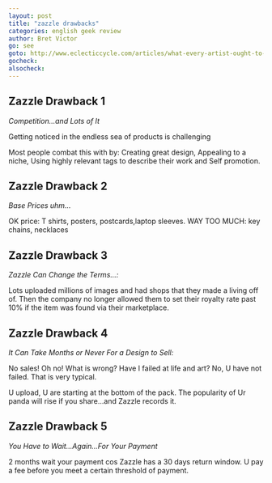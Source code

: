 ```yaml
---
layout: post
title: "zazzle drawbacks"
categories: english geek review
author: Bret Victor
go: see
goto: http://www.eclecticcycle.com/articles/what-every-artist-ought-to-know-about-zazzle-part-two?ref=speak.junglestar.org
gocheck:
alsocheck:
---
```

## Zazzle Drawback 1

_Competition...and Lots of It_

Getting noticed in the endless sea of products is challenging

Most people combat this with by: Creating great design, Appealing to a niche, Using highly relevant tags to describe their work and Self promotion.  

## Zazzle Drawback 2

_Base Prices uhm..._

OK price: T shirts, posters, postcards,laptop sleeves.
WAY TOO MUCH: key chains, necklaces

## Zazzle Drawback 3  

_Zazzle Can Change the Terms...:_  

Lots uploaded millions of images and had shops that they made a living off of.  Then the company no longer allowed them to set their royalty rate past 10% if the item was found via their marketplace.

## Zazzle Drawback 4

_It Can Take Months or Never For a Design to Sell:_

No sales! Oh no! What is wrong? Have I failed at life and art?  No, U have not failed.  That is very typical.

U upload, U are starting at the bottom of the pack. The popularity of Ur panda will rise if you share...and Zazzle records it.

## Zazzle Drawback 5

_You Have to Wait...Again...For Your Payment_

2 months wait your payment cos Zazzle has a 30 days return window. U pay a fee before you meet a certain threshold of payment.
